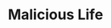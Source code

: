 ---
title: Malicious Life
description: Malicious Life by Cybereason tells the unknown stories of the history of cybersecurity, with comments and reflections by real hackers, security experts, journalists, and politicians.
url: https://malicious.life/
image:
    # url: '/assets/images/cafe.png'
    # alt: 'Cafe'
tags: ['history', 'podcast']
pubDate: 2023-11-27
draft: false
---